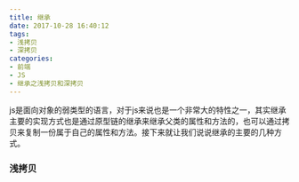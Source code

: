 ```yaml
---
title: 继承
date: 2017-10-28 16:40:12
tags: 
- 浅拷贝
- 深拷贝
categories:
- 前端
- JS
- 继承之浅拷贝和深拷贝
---
```

js是面向对象的弱类型的语言，对于js来说也是一个非常大的特性之一，其实继承主要的实现方式也是通过原型链的继承来继承父类的属性和方法的，也可以通过拷贝来复制一份属于自己的属性和方法。接下来就让我们说说继承的主要的几种方式。<!--more-->
### 浅拷贝
